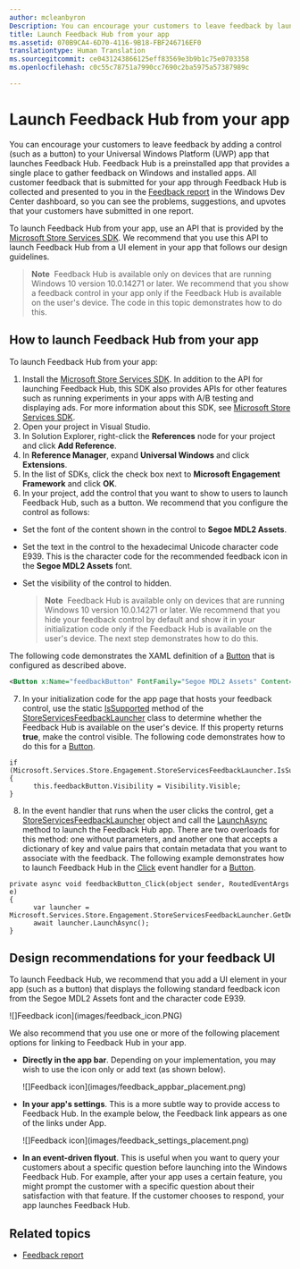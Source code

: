 ```yaml
---
author: mcleanbyron
Description: You can encourage your customers to leave feedback by launching Feedback Hub from your app.
title: Launch Feedback Hub from your app
ms.assetid: 070B9CA4-6D70-4116-9B18-FBF246716EF0
translationtype: Human Translation
ms.sourcegitcommit: ce0431243866125eff83569e3b9b1c75e0703358
ms.openlocfilehash: c0c55c78751a7990cc7690c2ba5975a57387989c

---
```


# Launch Feedback Hub from your app

You can encourage your customers to leave feedback by adding a control (such as a button) to your Universal Windows Platform (UWP) app that launches Feedback Hub. Feedback Hub is a preinstalled app that provides a single place to gather feedback on Windows and installed apps. All customer feedback that is submitted for your app through Feedback Hub is collected and presented to you in the [Feedback report](../publish/feedback-report.md) in the Windows Dev Center dashboard, so you can see the problems, suggestions, and upvotes that your customers have submitted in one report.

To launch Feedback Hub from your app, use an API that is provided by the [Microsoft Store Services SDK](http://aka.ms/store-em-sdk). We recommend that you use this API to launch Feedback Hub from a UI element in your app that follows our design guidelines.

>**Note**&nbsp;&nbsp;Feedback Hub is available only on devices that are running Windows 10 version 10.0.14271 or later. We recommend that you show a feedback control in your app only if the Feedback Hub is available on the user's device. The code in this topic demonstrates how to do this.

## How to launch Feedback Hub from your app

To launch Feedback Hub from your app:

1. Install the [Microsoft Store Services SDK](http://aka.ms/store-em-sdk). In addition to the API for launching Feedback Hub, this SDK also provides APIs for other features such as running experiments in your apps with A/B testing and displaying ads. For more information about this SDK, see [Microsoft Store Services SDK](microsoft-store-services-sdk.md).
2. Open your project in Visual Studio.
3. In Solution Explorer, right-click the **References** node for your project and click **Add Reference**.
4. In **Reference Manager**, expand **Universal Windows** and click **Extensions**.
5. In the list of SDKs, click the check box next to **Microsoft Engagement Framework** and click **OK**.
6. In your project, add the control that you want to show to users to launch Feedback Hub, such as a button. We recommend that you configure the control as follows:
  * Set the font of the content shown in the control to **Segoe MDL2 Assets**.
  * Set the text in the control to the hexadecimal Unicode character code E939. This is the character code for the recommended feedback icon in the **Segoe MDL2 Assets** font.
  * Set the visibility of the control to hidden.

    > **Note**&nbsp;&nbsp;Feedback Hub is available only on devices that are running Windows 10 version 10.0.14271 or later. We recommend that you hide your feedback control by default and show it in your initialization code only if the Feedback Hub is available on the user's device. The next step demonstrates how to do this.

  The following code demonstrates the XAML definition of a [Button](https://msdn.microsoft.com/library/windows/apps/windows.ui.xaml.controls.button.aspx) that is configured as described above.

  ```xml
  <Button x:Name="feedbackButton" FontFamily="Segoe MDL2 Assets" Content="&#xE939;" HorizontalAlignment="Left" Margin="138,352,0,0" VerticalAlignment="Top" Visibility="Collapsed"  Click="feedbackButton_Click"/>
  ```
7. In your initialization code for the app page that hosts your feedback control, use the static [IsSupported](https://msdn.microsoft.com/library/windows/apps/microsoft.services.store.engagement.storeservicesfeedbacklauncher.issupported.aspx) method of the [StoreServicesFeedbackLauncher](https://msdn.microsoft.com/library/windows/apps/microsoft.services.store.engagement.storeservicesfeedbacklauncher.aspx) class to determine whether the Feedback Hub is available on the user's device. If this property returns **true**, make the control visible. The following code demonstrates how to do this for a [Button](https://msdn.microsoft.com/library/windows/apps/windows.ui.xaml.controls.button.aspx).

  ```CSharp
  if (Microsoft.Services.Store.Engagement.StoreServicesFeedbackLauncher.IsSupported())
  {
        this.feedbackButton.Visibility = Visibility.Visible;
  }
  ```

8. In the event handler that runs when the user clicks the control, get a [StoreServicesFeedbackLauncher](https://msdn.microsoft.com/library/windows/apps/microsoft.services.store.engagement.storeservicesfeedbacklauncher.aspx) object and call the [LaunchAsync](https://msdn.microsoft.com/library/windows/apps/microsoft.services.store.engagement.storeservicesfeedbacklauncher.launchasync.aspx) method to launch the Feedback Hub app. There are two overloads for this method: one without parameters, and another one that accepts a dictionary of key and value pairs that contain metadata that you want to associate with the feedback. The following example demonstrates how to launch Feedback Hub in the [Click](https://msdn.microsoft.com/library/windows/apps/windows.ui.xaml.controls.primitives.buttonbase.click.aspx) event handler for a [Button](https://msdn.microsoft.com/library/windows/apps/windows.ui.xaml.controls.button.aspx).

  ```CSharp
  private async void feedbackButton_Click(object sender, RoutedEventArgs e)
  {
        var launcher = Microsoft.Services.Store.Engagement.StoreServicesFeedbackLauncher.GetDefault();
        await launcher.LaunchAsync();
  }
  ```

## Design recommendations for your feedback UI

To launch Feedback Hub, we recommend that you add a UI element in your app (such as a button) that displays the following standard feedback icon from the Segoe MDL2 Assets font and the character code E939.

![]Feedback icon](images/feedback_icon.PNG)

We also recommend that you use one or more of the following placement options for linking to Feedback Hub in your app.
* **Directly in the app bar**. Depending on your implementation, you may wish to use the icon only or add text (as shown below).

  ![]Feedback icon](images/feedback_appbar_placement.png)

* **In your app's settings**. This is a more subtle way to provide access to Feedback Hub. In the example below, the Feedback link appears as one of the links under App.

  ![]Feedback icon](images/feedback_settings_placement.png)

* **In an event-driven flyout**. This is useful when you want to query your customers about a specific question before launching into the Windows Feedback Hub. For example, after your app uses a certain feature, you might prompt the customer with a specific question about their satisfaction with that feature. If the customer chooses to respond, your app launches Feedback Hub.


## Related topics

* [Feedback report](../publish/feedback-report.md)



<!--HONumber=Sep16_HO1-->


